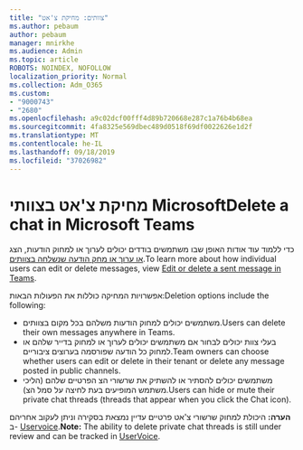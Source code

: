 ```yaml
---
title: "צוותים: מחיקת צ'אט"
ms.author: pebaum
author: pebaum
manager: mnirkhe
ms.audience: Admin
ms.topic: article
ROBOTS: NOINDEX, NOFOLLOW
localization_priority: Normal
ms.collection: Adm_O365
ms.custom:
- "9000743"
- "2680"
ms.openlocfilehash: a9c02dcf00fff4d89b720668e287c1a76b4b68ea
ms.sourcegitcommit: 4fa8325e569dbec489d0518f69df0022626e1d2f
ms.translationtype: MT
ms.contentlocale: he-IL
ms.lasthandoff: 09/18/2019
ms.locfileid: "37026982"
---
```

# <a name="delete-a-chat-in-microsoft-teams"></a><span data-ttu-id="b9a71-102">מחיקת צ'אט בצוותי Microsoft</span><span class="sxs-lookup"><span data-stu-id="b9a71-102">Delete a chat in Microsoft Teams</span></span>

<span data-ttu-id="b9a71-103">כדי ללמוד עוד אודות האופן שבו משתמשים בודדים יכולים לערוך או למחוק הודעות, הצג [או ערוך או מחק הודעה שנשלחה בצוותים](https://support.office.com/article/5f1fe604-a900-4a07-b8b7-8cf70ed6b263).</span><span class="sxs-lookup"><span data-stu-id="b9a71-103">To learn more about how individual users can edit or delete messages, view [Edit or delete a sent message in Teams](https://support.office.com/article/5f1fe604-a900-4a07-b8b7-8cf70ed6b263).</span></span> 

<span data-ttu-id="b9a71-104">אפשרויות המחיקה כוללות את הפעולות הבאות:</span><span class="sxs-lookup"><span data-stu-id="b9a71-104">Deletion options include the following:</span></span>

- <span data-ttu-id="b9a71-105">משתמשים יכולים למחוק הודעות משלהם בכל מקום בצוותים.</span><span class="sxs-lookup"><span data-stu-id="b9a71-105">Users can delete their own messages anywhere in Teams.</span></span>
- <span data-ttu-id="b9a71-106">בעלי צוות יכולים לבחור אם משתמשים יכולים לערוך או למחוק בדייר שלהם או למחוק כל הודעה שפורסמה בערוצים ציבוריים.</span><span class="sxs-lookup"><span data-stu-id="b9a71-106">Team owners can choose whether users can edit or delete in their tenant or delete any message posted in public channels.</span></span>
- <span data-ttu-id="b9a71-107">משתמשים יכולים להסתיר או להשתיק את שרשורי הצ הפרטיים שלהם (הליכי משתמש המופיעים בעת לחיצה על סמל הצ).</span><span class="sxs-lookup"><span data-stu-id="b9a71-107">Users can hide or mute their private chat threads (threads that appear when you click the Chat icon).</span></span>

<span data-ttu-id="b9a71-108">**הערה:** היכולת למחוק שרשורי צ'אט פרטיים עדיין נמצאת בסקירה וניתן לעקוב אחריהם ב- [Uservoice](https://microsoftteams.uservoice.com/forums/555103-public/suggestions/33535006-delete-private-chat-threads).</span><span class="sxs-lookup"><span data-stu-id="b9a71-108">**Note:** The ability to delete private chat threads is still under review and can be tracked in [UserVoice](https://microsoftteams.uservoice.com/forums/555103-public/suggestions/33535006-delete-private-chat-threads).</span></span> 